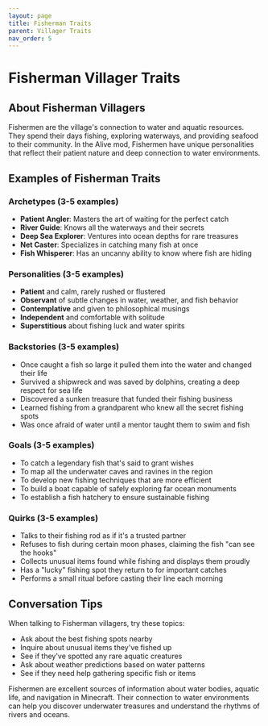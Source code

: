```yaml
---
layout: page
title: Fisherman Traits
parent: Villager Traits
nav_order: 5
---
```


# Fisherman Villager Traits

## About Fisherman Villagers

Fishermen are the village's connection to water and aquatic resources. They spend their days fishing, exploring waterways, and providing seafood to their community. In the Alive mod, Fishermen have unique personalities that reflect their patient nature and deep connection to water environments.

## Examples of Fisherman Traits

### Archetypes (3-5 examples)

- **Patient Angler**: Masters the art of waiting for the perfect catch
- **River Guide**: Knows all the waterways and their secrets
- **Deep Sea Explorer**: Ventures into ocean depths for rare treasures
- **Net Caster**: Specializes in catching many fish at once
- **Fish Whisperer**: Has an uncanny ability to know where fish are hiding

### Personalities (3-5 examples)

- **Patient** and calm, rarely rushed or flustered
- **Observant** of subtle changes in water, weather, and fish behavior
- **Contemplative** and given to philosophical musings
- **Independent** and comfortable with solitude
- **Superstitious** about fishing luck and water spirits

### Backstories (3-5 examples)

- Once caught a fish so large it pulled them into the water and changed their life
- Survived a shipwreck and was saved by dolphins, creating a deep respect for sea life
- Discovered a sunken treasure that funded their fishing business
- Learned fishing from a grandparent who knew all the secret fishing spots
- Was once afraid of water until a mentor taught them to swim and fish

### Goals (3-5 examples)

- To catch a legendary fish that's said to grant wishes
- To map all the underwater caves and ravines in the region
- To develop new fishing techniques that are more efficient
- To build a boat capable of safely exploring far ocean monuments
- To establish a fish hatchery to ensure sustainable fishing

### Quirks (3-5 examples)

- Talks to their fishing rod as if it's a trusted partner
- Refuses to fish during certain moon phases, claiming the fish "can see the hooks"
- Collects unusual items found while fishing and displays them proudly
- Has a "lucky" fishing spot they return to for important catches
- Performs a small ritual before casting their line each morning

## Conversation Tips

When talking to Fisherman villagers, try these topics:

- Ask about the best fishing spots nearby
- Inquire about unusual items they've fished up
- See if they've spotted any rare aquatic creatures
- Ask about weather predictions based on water patterns
- See if they need help gathering specific fish or items

Fishermen are excellent sources of information about water bodies, aquatic life, and navigation in Minecraft. Their connection to water environments can help you discover underwater treasures and understand the rhythms of rivers and oceans.
